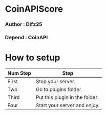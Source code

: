 # CoinAPIScore

### Author : Difz25
### Depend : CoinAPI

# How to setup
| Num Step | Step |
| - | - |
| First | Stop your server. |
| Two | Go to plugins folder. |
| Third | Put this plugin in the folder. |
| Four | Start your server and enjoy. |
